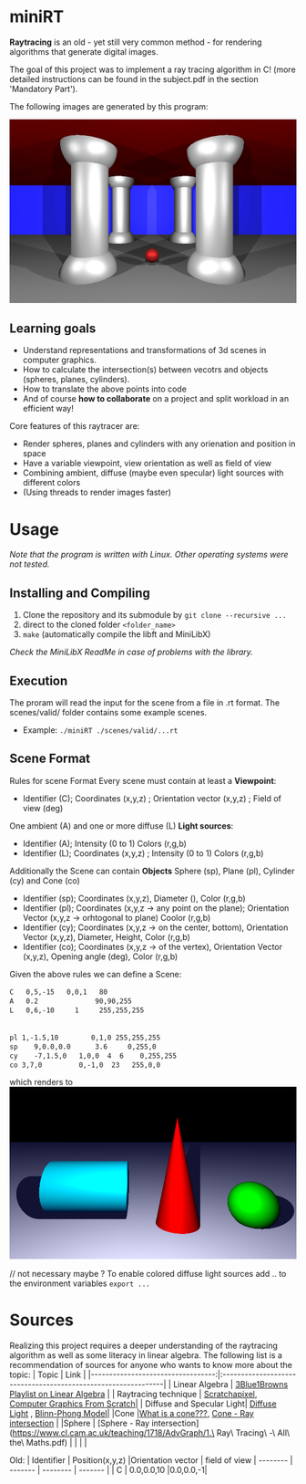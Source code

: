 # miniRT

**Raytracing** is an old - yet still very common method - for rendering algorithms that generate digital images. 

The goal of this project was to implement a ray tracing algorithm in C! (more detailed instructions can be found in the subject.pdf in the section 'Mandatory Part'). 

The following images are generated by this program:

![scene with cone sphere and cylinder](images/columns.png)

## Learning goals
- Understand representations and transformations of 3d scenes in computer graphics.
- How to calculate the intersection(s) between vecotrs and objects (spheres, planes, cylinders).
- How to translate the above points into code
- And of course **how to collaborate** on a project and split workload in an efficient way!

Core features of this raytracer are:
- Render spheres, planes and cylinders with any orienation and position in space
- Have a variable viewpoint, view orientation as well as field of view
- Combining ambient, diffuse (maybe even specular) light sources with different colors
- (Using threads to render images faster)

# Usage
*Note that the program is written with Linux. Other operating systems were not tested.*

## Installing and Compiling
1) Clone the repository and its submodule by ``` git clone --recursive ... ```
2) direct to the cloned folder ```<folder_name>```
3) ```make``` (automatically compile the libft and MiniLibX)

*Check the MiniLibX ReadMe in case of problems with the library.*

## Execution
The proram will read the input for the scene from a file in .rt format. The scenes/valid/ folder contains some example scenes.
* Example: ```./miniRT ./scenes/valid/...rt```

## Scene Format
Rules for scene Format
Every scene must contain at least a **Viewpoint**:
- Identifier (C\); Coordinates (x,y,z) ; Orientation vector (x,y,z) ; Field of view (deg)

One ambient (A) and one or more diffuse (L) **Light sources**:
- Identifier (A); Intensity (0 to 1) Colors (r,g,b)
- Identifier (L); Coordinates (x,y,z) ; Intensity (0 to 1) Colors (r,g,b)

Additionally the Scene can contain **Objects** Sphere (sp), Plane (pl), Cylinder (cy) and Cone (co)
- Identifier (sp); Coordinates (x,y,z), Diameter (), Color (r,g,b)
- Identifier (pl); Coordinates (x,y,z -> any point on the plane); Orientation Vector (x,y,z -> orhtogonal to plane) Coolor (r,g,b)
- Identifier (cy); Coordinates (x,y,z -> on the center, bottom), Orientation Vector (x,y,z), Diameter, Height, Color (r,g,b)
- Identifier (co); Coordinates (x,y,z -> of the vertex), Orientation Vector (x,y,z), Opening angle (deg), Color (r,g,b)

Given the above rules we can define a Scene:
``` 
C   0,5,-15   0,0,1   80
A   0.2              90,90,255
L   0,6,-10     1     255,255,255


pl 1,-1.5,10        0,1,0 255,255,255
sp    9,0.0,0.0      3.6     0,255,0
cy    -7,1.5,0   1,0,0  4  6    0,255,255
co 3,7,0         0,-1,0  23   255,0,0

```
which renders to
![scene with cone sphere and cylinder](images/cyliner_cone_sphere.png)

// not necessary maybe ?
To enable colored diffuse light sources add .. to the environment variables
``` export ... ```

# Sources
Realizing this project requires a deeper understanding of the raytracing algorithm as well as some literacy in linear algebra. The following list is a recommendation of sources for anyone who wants to know more about the topic:
| Topic								| Link                                                        	|
|----------------------------------:|:--------------------------------------------------------------|
| Linear Algebra					| [3Blue1Browns Playlist on Linear Algebra](https://www.youtube.com/watch?v=kjBOesZCoqc&list=PL0-GT3co4r2y2YErbmuJw2L5tW4Ew2O5B) |
| Raytracing technique				| [Scratchapixel](https://www.scratchapixel.com/index.html), [Computer Graphics From Scratch](https://www.gabrielgambetta.com/computer-graphics-from-scratch/)|
| Diffuse and Specular Light| [Diffuse Light]([https://www.tomdalling.com/blog/modern-opengl/explaining-homogenous-coordinates-and-projective-geometry/) , [Blinn-Phong Model]([https://learnopengl.com/Advanced-Lighting/Advanced-Lighting)|
|Cone |[What is a cone???]([https://mathworld.wolfram.com/Cone.html), [Cone - Ray intersection]([https://lousodrome.net/blog/light/2017/01/03/intersection-of-a-ray-and-a-cone/](https://lousodrome.net/blog/light/2017/01/03/intersection-of-a-ray-and-a-cone/)) |
|Sphere | [Sphere - Ray intersection](https://www.cl.cam.ac.uk/teaching/1718/AdvGraph/1.\ Ray\ Tracing\ -\ All\ the\ Maths.pdf) |
| | |


Old:
| Identifier | Position(x,y,z) |Orientation vector | field of view
|  --------  |  -------  | --------  |  -------  |
| C | 0.0,0.0,10 |0.0,0.0,-1|
